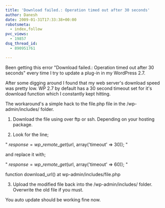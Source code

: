 ```yaml
---
title: 'Download failed.: Operation timed out after 30 seconds'
author: Danesh
date: 2009-01-31T17:33:38+00:00
robotsmeta:
  - index,follow
pvc_views:
  - 19857
dsq_thread_id:
  - 890951761

---
```

Been getting this error "Download failed.: Operation timed out after 30 seconds" every time I try to update a plug-in in my WordPress 2.7.

After some digging around I found that my web server's download speed was pretty low. WP 2.7 by default has a 30 second timeout set for it's download function which I constantly kept hitting.

The workaround's a simple hack to the file.php file in the /wp-admin/includes/ folder.

1. Download the file using over ftp or ssh. Depending on your hosting package.

2. Look for the line;

" $response = wp\_remote\_get($url, array('timeout' => 30)); "

and replace it with;

" $response = wp\_remote\_get($url, array('timeout' => 60)); "

function download_url() at wp-admin/includes/file.php

3. Upload the modified file back into the /wp-admin/includes/ folder. Overwrite the old file if you must.

You auto update should be working fine now.
